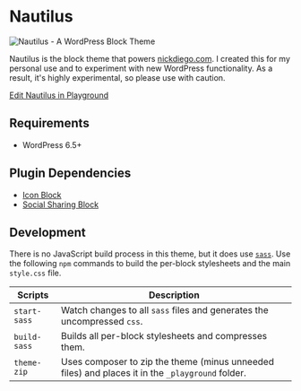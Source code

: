 # Nautilus

![Nautilus - A WordPress Block Theme](https://user-images.githubusercontent.com/4832319/161444681-94fec962-ac81-453d-a08e-8b91e84c6586.png)

Nautilus is the block theme that powers [nickdiego.com](nickdiego.com). I created this for my personal use and to experiment with new WordPress functionality. As a result, it's highly experimental, so please use with caution.

[Edit Nautilus in Playground](https://playground.wordpress.net/?gh-ensure-auth=yes&ghexport-repo-url=https%3A%2F%2Fgithub.com%2Fndiego%2Fnautilus&ghexport-content-type=theme&ghexport-theme=nautilus&ghexport-commit-message=Nautilus+update&ghexport-playground-root=/wordpress/wp-content/themes/nautilus&ghexport-pr-action=create&ghexport-allow-include-zip=no&blueprint-url=https%3A%2F%2Fraw.githubusercontent.com%2Fndiego%2Fnautilus%2Fmain%2F_playground%2Fblueprint.json)

## Requirements

- WordPress 6.5+

## Plugin Dependencies

- [Icon Block](https://wordpress.org/plugins/icon-block/)
- [Social Sharing Block](https://wordpress.org/plugins/social-sharing-block/)

## Development

There is no JavaScript build process in this theme, but it does use [`sass`](https://sass-lang.com/). Use the following `npm` commands to build the per-block stylesheets and the main `style.css` file.

| Scripts | Description | 
|-|-|
| `start-sass` | Watch changes to all `sass` files and generates the uncompressed `css`. |
| `build-sass` | Builds all per-block stylesheets and compresses them. |
| `theme-zip` | Uses composer to zip the theme (minus unneeded files) and places it in the `_playground` folder. |
